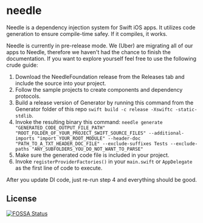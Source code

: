 # needle

Needle is a dependency injection system for Swift iOS apps. It utilizes code generation to ensure compile-time safey. If it compiles, it works.

Needle is currently in pre-release mode. We (Uber) are migrating all of our apps to Needle, therefore we haven't had the chance to finish the documentation. If you want to explore yourself feel free to use the following crude guide:

1. Download the NeedleFoundation release from the Releases tab and include the source into your project.
2. Follow the sample projects to create components and dependency protocols.
3. Build a release version of Generator by running this command from the Generator folder of this repo `swift build -c release -Xswiftc -static-stdlib`.
4. Invoke the resulting binary this command: `needle generate "GENERATED_CODE_OUTPUT_FILE_PATH" "ROOT_FOLDER_OF_YOUR_PROJECT_SWIFT_SOURCE_FILES" --additional-imports "import YOUR_ROOT_MODULE" --header-doc "PATH_TO_A_TXT_HEADER_DOC_FILE" --exclude-suffixes Tests --exclude-paths "ANY_SUBFOLDERS_YOU_DO_NOT_WANT_TO_PARSE"`
5. Make sure the generated code file is included in your project.
6. Invoke `registerProviderFactories()` in your `main.swift` or `AppDelegate` as the first line of code to execute.

After you update DI code, just re-run step 4 and everything should be good.

## License
[![FOSSA Status](https://app.fossa.io/api/projects/git%2Bgithub.com%2Fuber%2Fswift-concurrency.svg?type=large)](https://app.fossa.io/projects/git%2Bgithub.com%2Fuber%2Fswift-concurrency?ref=badge_large)
